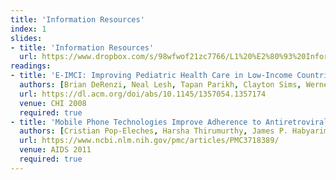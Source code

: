 ```yaml
---
title: 'Information Resources'
index: 1
slides:
- title: 'Information Resources'
  url: https://www.dropbox.com/s/98wfwof21zc7766/L1%20%E2%80%93%20Information%20Resources.pptx?dl=0
readings:
- title: 'E-IMCI: Improving Pediatric Health Care in Low-Income Countries'
  authors: [Brian DeRenzi, Neal Lesh, Tapan Parikh, Clayton Sims, Werner Maokla, Mwajuma Chemba, Yuna Hamisi, David S. Hellenberg, Marc Mitchell, Gaetano Borriello]
  url: https://dl.acm.org/doi/abs/10.1145/1357054.1357174
  venue: CHI 2008
  required: true
- title: 'Mobile Phone Technologies Improve Adherence to Antiretroviral Treatment in a Resource-Limited Setting: A Randomized Controlled Trial of Text Message Reminders'
  authors: [Cristian Pop-Eleches, Harsha Thirumurthy, James P. Habyarimana, Joshua G. Zivin, Markus P. Goldstein, Damien de Walque, Leslie MacKeen, Jessica Haberer, Sylvester Kimaiyo, John Sidle, Duncan Ngare, David R. Bangsberg]
  url: https://www.ncbi.nlm.nih.gov/pmc/articles/PMC3718389/
  venue: AIDS 2011
  required: true
---
```


